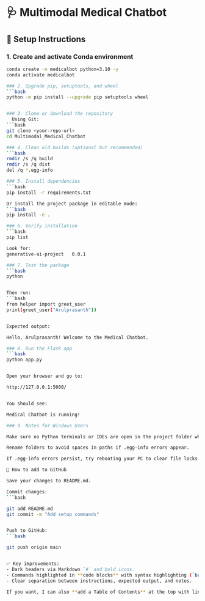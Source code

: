 # 🩺 Multimodal Medical Chatbot

## 🚀 Setup Instructions

### 1. Create and activate Conda environment
```bash
conda create -n medicalbot python=3.10 -y
conda activate medicalbot

### 2. Upgrade pip, setuptools, and wheel
```bash
python -m pip install --upgrade pip setuptools wheel


### 3. Clone or download the repository
  Using Git:
```bash
git clone <your-repo-url>
cd Multimodal_Medical_Chatbot

### 4. Clean old builds (optional but recommended)
```bash
rmdir /s /q build
rmdir /s /q dist
del /q *.egg-info

### 5. Install dependencies
```bash
pip install -r requirements.txt

Or install the project package in editable mode:
```bash 
pip install -e .

### 6. Verify installation
```bash
pip list

Look for:
generative-ai-project   0.0.1

### 7. Test the package
```bash 
python


Then run:
```bash 
from helper import greet_user
print(greet_user("Arulprasanth"))


Expected output:

Hello, Arulprasanth! Welcome to the Medical Chatbot.

### 8. Run the Flask app
```bash
python app.py


Open your browser and go to:

http://127.0.0.1:5000/


You should see:

Medical Chatbot is running!

### 9. Notes for Windows Users

Make sure no Python terminals or IDEs are open in the project folder while installing.

Rename folders to avoid spaces in paths if .egg-info errors appear.

If .egg-info errors persist, try rebooting your PC to clear file locks.

📂 How to add to GitHub

Save your changes to README.md.

Commit changes:
```bash

git add README.md
git commit -m "Add setup commands"


Push to GitHub:
```bash

git push origin main


✅ Key improvements:  
- Dark headers via Markdown `#` and bold icons.  
- Commands highlighted in **code blocks** with syntax highlighting (`bash` or `python`).  
- Clear separation between instructions, expected output, and notes.  

If you want, I can also **add a Table of Contents** at the top with links to each section for eve

